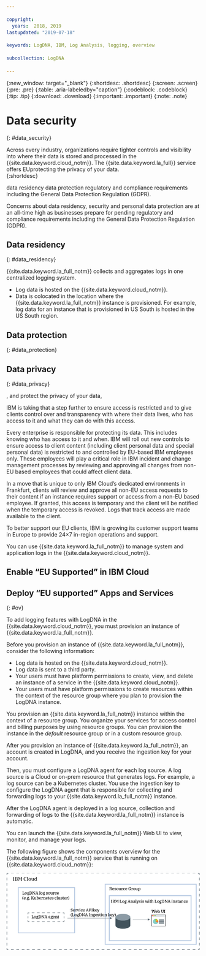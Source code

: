 ```yaml
---

copyright:
  years:  2018, 2019
lastupdated: "2019-07-18"

keywords: LogDNA, IBM, Log Analysis, logging, overview

subcollection: LogDNA

---
```


{:new_window: target="_blank"}
{:shortdesc: .shortdesc}
{:screen: .screen}
{:pre: .pre}
{:table: .aria-labeledby="caption"}
{:codeblock: .codeblock}
{:tip: .tip}
{:download: .download}
{:important: .important}
{:note: .note}

# Data security
{: #data_security}

Across every industry, organizations require tighter controls and visibility into where their data is stored and processed in the {{site.data.keyword.cloud_notm}}. The {{site.data.keyword.la_full}} service offers EUprotecting the privacy of your data.  
{:shortdesc}

data residency
data protection
regulatory and compliance requirements including the General Data Protection Regulation (GDPR).


Concerns about data residency, security and personal data protection are at an all-time high as businesses prepare for pending regulatory and compliance requirements including the General Data Protection Regulation (GDPR).


## Data residency
{: #data_residency}

{{site.data.keyword.la_full_notm}} collects and aggregates logs in one centralized logging system.

* Log data is hosted on the {{site.data.keyword.cloud_notm}}.
* Data is colocated in the location where the {{site.data.keyword.la_full_notm}} instance is provisioned. For example, log data for an instance that is provisioned in US South is hosted in the US South region.

## Data protection
{: #data_protection}



## Data privacy
{: #data_privacy}



, and protect the privacy of your data,

IBM is taking that a step further to ensure access is restricted and to give clients control over and transparency with where their data lives, who has access to it and what they can do with this access.

Every enterprise is responsible for protecting its data. This includes knowing who has access to it and when. IBM will roll out new controls to ensure access to client content (including client personal data and special personal data) is restricted to and controlled by EU-based IBM employees only. These employees will play a critical role in IBM incident and change management processes by reviewing and approving all changes from non-EU based employees that could affect client data.

In a move that is unique to only IBM Cloud’s dedicated environments in Frankfurt, clients will review and approve all non-EU access requests to their content if an instance requires support or access from a non-EU based employee. If granted, this access is temporary and the client will be notified when the temporary access is revoked. Logs that track access are made available to the client.

To better support our EU clients, IBM is growing its customer support teams in Europe to provide 24×7 in-region operations and support. 


You can use {{site.data.keyword.la_full_notm}} to manage system and application logs in the {{site.data.keyword.cloud_notm}}.

## Enable “EU Supported” in IBM Cloud

## Deploy “EU supported” Apps and Services
{: #ov}

To add logging features with LogDNA in the {{site.data.keyword.cloud_notm}}, you must provision an instance of {{site.data.keyword.la_full_notm}}.

Before you provision an instance of {{site.data.keyword.la_full_notm}}, consider the following information:
* Log data is hosted on the {{site.data.keyword.cloud_notm}}.
* Log data is sent to a third party.
* Your users must have platform permissions to create, view, and delete an instance of a service in the {{site.data.keyword.cloud_notm}}.
* Your users must have platform permissions to create resources within the context of the resource group where you plan to provision the LogDNA instance.

You provision an {{site.data.keyword.la_full_notm}} instance within the context of a resource group. You organize your services for access control and billing purposes by using resource groups. You can provision the instance in the *default* resource group or in a custom resource group.

After you provision an instance of {{site.data.keyword.la_full_notm}}, an account is created in LogDNA, and you receive the ingestion key for your account.

Then, you must configure a LogDNA agent for each log source. A log source is a Cloud or on-prem resource that generates logs. For example, a log source can be a Kubernetes cluster. You use the ingestion key to configure the LogDNA agent that is responsible for collecting and forwarding logs to your {{site.data.keyword.la_full_notm}} instance.

After the LogDNA agent is deployed in a log source, collection and forwarding of logs to the {{site.data.keyword.la_full_notm}} instance is automatic.

You can launch the {{site.data.keyword.la_full_notm}} Web UI to view, monitor, and manage your logs.

The following figure shows the components overview for the {{site.data.keyword.la_full_notm}} service that is running on {{site.data.keyword.cloud_notm}}:

![{{site.data.keyword.la_full_notm}} component overview on the {{site.data.keyword.cloud_notm}}](images/components.png "{{site.data.keyword.la_full_notm}} component overview on the {{site.data.keyword.cloud_notm}}")

